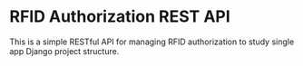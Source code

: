 # RFID Authorization REST API

This is a simple RESTful API for managing RFID authorization to study single app Django project structure.
